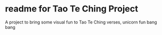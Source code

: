 # readme for Tao Te Ching Project

A project to bring some visual fun to Tao Te Ching verses, unicorn fun bang bang